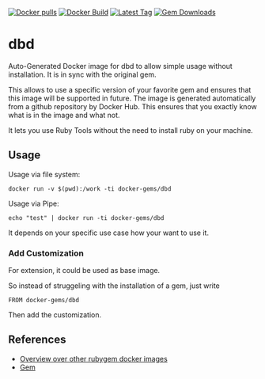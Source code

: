 [![Docker pulls](https://img.shields.io/docker/pulls/rubygem/dbd.svg)](https://hub.docker.com/r/rubygem/dbd/)
[![Docker Build](https://img.shields.io/docker/automated/rubygem/dbd.svg)](https://hub.docker.com/r/rubygem/dbd/)
[![Latest Tag](https://img.shields.io/github/tag/docker-rubygem/dbd.svg)](https://hub.docker.com/r/rubygem/dbd/)
[![Gem Downloads](https://img.shields.io/gem/dt/dbd.svg)](https://rubygems.org/gems/dbd/)
# dbd

Auto-Generated Docker image for dbd to allow simple usage without installation.
It is in sync with the original gem.

This allows to use a specific version of your favorite gem and ensures that this image will be supported in future.
The image is generated automatically from a github repository by Docker Hub.
This ensures that you exactly know what is in the image and what not.

It lets you use Ruby Tools without the need to install ruby on your machine.

## Usage

Usage via file system:

`docker run -v $(pwd):/work -ti docker-gems/dbd`

Usage via Pipe:

`echo "test" | docker run -ti docker-gems/dbd`

It depends on your specific use case how your want to use it.

### Add Customization

For extension, it could be used as base image.

So instead of struggeling with the installation of a gem, just write

`FROM docker-gems/dbd`

Then add the customization.

## References

 - [Overview over other rubygem docker images](https://github.com/thinkbot/docker-rubygem)
 - [Gem](https://rubygems.org/gems/dbd/)
